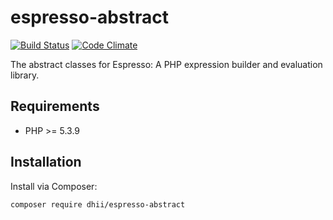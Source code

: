 # espresso-abstract

[![Build Status](https://travis-ci.org/Dhii/espresso-abstract.svg?branch=master)](https://travis-ci.org/Dhii/espresso-abstract)
[![Code Climate](https://codeclimate.com/github/Dhii/espresso-abstract/badges/gpa.svg)](https://codeclimate.com/github/Dhii/espresso-abstract)

The abstract classes for Espresso: A PHP expression builder and evaluation library.

## Requirements

* PHP >= 5.3.9

## Installation

Install via Composer:

```
composer require dhii/espresso-abstract
```
